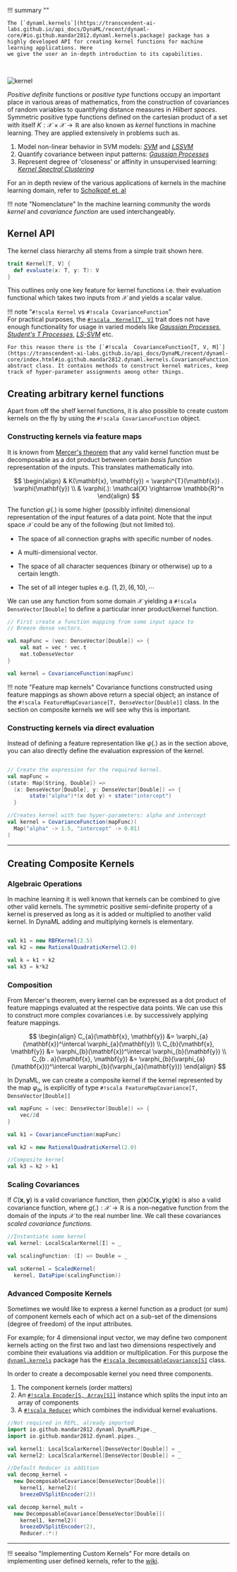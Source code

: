 !!! summary ""

    The [`dynaml.kernels`](https://transcendent-ai-labs.github.io/api_docs/DynaML/recent/dynaml-core/#io.github.mandar2812.dynaml.kernels.package) package has a highly developed API for creating kernel functions for machine learning applications. Here
    we give the user an in-depth introduction to its capabilities.

<br/>

![kernel](/images/kernel.png)


_Positive definite_ functions or _positive type_ functions occupy an important place in various areas of mathematics, from the construction of covariances of random variables to quantifying distance measures in _Hilbert spaces_. Symmetric positive type functions defined on the cartesian product of a set with itself $K: \mathcal{X} \times \mathcal{X} \rightarrow \mathbb{R}$ are also known as _kernel_ functions in machine learning. They are applied extensively in problems such as.

1. Model non-linear behavior in SVM models: [_SVM_](https://en.wikipedia.org/wiki/Support_vector_machine) and [_LSSVM_](http://www.worldscientific.com/worldscibooks/10.1142/5089)
2. Quantify covariance between input patterns: [_Gaussian Processes_](http://www.gaussianprocess.org/gpml/)
3. Represent degree of 'closeness' or affinity in unsupervised learning: [_Kernel Spectral Clustering_](http://arxiv.org/pdf/1505.00477.pdf)

For an in depth review of the various applications of kernels in the machine learning domain, refer to [Scholkopf et. al](http://www.kernel-machines.org/publications/pdfs/0701907.pdf)

!!! note "Nomenclature"
    In the machine learning community the words _kernel_ and _covariance function_ are used interchangeably.

## Kernel API

The kernel class hierarchy all stems from a simple trait shown here.

```scala
trait Kernel[T, V] {
  def evaluate(x: T, y: T): V
}
```

This outlines only one key feature for kernel functions i.e. their evaluation functional which takes two inputs from $\mathcal{X}$ and yields a scalar value.

!!! note "`#!scala Kernel` vs `#!scala CovarianceFunction`"
    <br/>
    For practical purposes, the [`#!scala  Kernel[T, V]`](https://transcendent-ai-labs.github.io/api_docs/DynaML/recent/dynaml-core/index.html#io.github.mandar2812.dynaml.kernels.Kernel) trait does not have enough functionality for usage in varied models like [_Gaussian Processes_](/core/core_gp.md), [_Student's T Processes_](/core/core_stp.md), [_LS-SVM_](core_lssvm.md) etc.

    For this reason there is the [`#!scala  CovarianceFunction[T, V, M]`](https://transcendent-ai-labs.github.io/api_docs/DynaML/recent/dynaml-core/index.html#io.github.mandar2812.dynaml.kernels.CovarianceFunction) abstract class. It contains methods to construct kernel matrices, keep track of hyper-parameter assignments among other things.

## Creating arbitrary kernel functions

Apart from off the shelf kernel functions, it is also possible to create custom kernels on the fly by using the `#!scala CovarianceFunction` object.

### Constructing kernels via feature maps

It is known from [Mercer's theorem](https://en.wikipedia.org/wiki/Mercer%27s_theorem) that any valid kernel function must be decomposable as a dot product between certain _basis function_ representation of the inputs. This translates mathematically into.

$$
\begin{align}
	& K(\mathbf{x}, \mathbf{y}) = \varphi^{T}(\mathbf{x}) . \varphi(\mathbf{y}) \\
	& \varphi(.): \mathcal{X} \rightarrow \mathbb{R}^n
\end{align}
$$

The function $\varphi(.)$ is some higher (possibly infinite) dimensional representation of the input features of a data point. Note that the input space $\mathcal{X}$ could be any of the following (but not limited to).

* The space of all connection graphs with specific number of nodes.

* A multi-dimensional vector.

* The space of all character sequences (binary or otherwise) up to a certain length.

* The set of all integer tuples e.g. $(1,2), (6,10), \cdots$

 We can use any function from some domain $\mathcal{X}$ yielding a `#!scala DenseVector[Double]` to define a particular inner product/kernel function.

```scala
// First create a function mapping from some input space to
// Breeze dense vectors.

val mapFunc = (vec: DenseVector[Double]) => {
	val mat = vec * vec.t
	mat.toDenseVector
}

val kernel = CovarianceFunction(mapFunc)

```

!!! note "Feature map kernels"
    Covariance functions constructed using feature mappings as shown above return a special object; an instance of the `#!scala FeatureMapCovariance[T, DenseVector[Double]]` class. In the section on composite kernels we will see why this is important.

### Constructing kernels via direct evaluation

Instead of defining a feature representation like $\varphi(.)$ as in the section above, you can also directly define the evaluation expression of the kernel.

```scala

// Create the expression for the required kernel.
val mapFunc =
(state: Map[String, Double]) =>
  (x: DenseVector[Double], y: DenseVector[Double]) => {
	   state("alpha")*(x dot y) + state("intercept")
  }

//Creates kernel with two hyper-parameters: alpha and intercept
val kernel = CovarianceFunction(mapFunc)(
  Map("alpha" -> 1.5, "intercept" -> 0.01)
)

```


-----

## Creating Composite Kernels


### Algebraic Operations

In machine learning it is well known that kernels can be combined to give other valid kernels. The symmetric positive semi-definite property of a kernel is preserved as long as it is added or multiplied to another valid kernel. In DynaML adding and multiplying kernels is elementary.

```scala

val k1 = new RBFKernel(2.5)
val k2 = new RationalQuadraticKernel(2.0)

val k = k1 + k2
val k3 = k*k2
```

### Composition

From Mercer's theorem, every kernel can be expressed as a dot product of feature mappings evaluated at the respective data points. We can use this to construct more complex covariances i.e. by successively applying feature mappings.

$$
\begin{align}
C_{a}(\mathbf{x}, \mathbf{y}) &= \varphi_{a}(\mathbf{x})^\intercal \varphi_{a}(\mathbf{y}) \\
C_{b}(\mathbf{x}, \mathbf{y}) &= \varphi_{b}(\mathbf{x})^\intercal \varphi_{b}(\mathbf{y}) \\
C_{b . a}(\mathbf{x}, \mathbf{y}) &= \varphi_{b}(\varphi_{a}(\mathbf{x}))^\intercal \varphi_{b}(\varphi_{a}(\mathbf{y}))
\end{align}
$$

In DynaML, we can create a composite kernel if the kernel represented by the map $\varphi_{a}$, is explicitly of type `#!scala FeatureMapCovariance[T, DenseVector[Double]]`

```scala
val mapFunc = (vec: DenseVector[Double]) => {
	vec/2d
}

val k1 = CovarianceFunction(mapFunc)

val k2 = new RationalQuadraticKernel(2.0)

//Composite kernel
val k3 = k2 > k1
```

### Scaling Covariances

If $C(\mathbf{x}, \mathbf{y})$ is a valid covariance function, then $g(\mathbf{x}) C(\mathbf{x}, \mathbf{y}) g(\mathbf{x})$ is also a valid covariance function, where $g(.): \mathcal{X} \rightarrow \mathbb{R}$ is a non-negative function from the domain of the inputs $\mathcal{X}$ to the real number line. We call these covariances _scaled covariance functions_.

```scala
//Instantiate some kernel
val kernel: LocalScalarKernel[I] = _

val scalingFunction: (I) => Double = _

val scKernel = ScaledKernel(
  kernel, DataPipe(scalingFunction))
```

### Advanced Composite Kernels

Sometimes we would like to express a kernel function as a product (or sum) of component kernels each of which act on
a sub-set of the dimensions (degree of freedom) of the input attributes.

For example; for 4 dimensional input vector, we may define two component kernels acting on the first two and
last two dimensions respectively and combine their evaluations via addition or multiplication. For this purpose the
[`dynaml.kernels`](https://transcendent-ai-labs.github.io/api_docs/DynaML/recent/dynaml-core/#io.github.mandar2812.dynaml.kernels.package) package has the [`#!scala DecomposableCovariance[S]`](https://transcendent-ai-labs.github.io/api_docs/DynaML/recent/dynaml-core/#io.github.mandar2812.dynaml.kernels.DecomposableCovariance) class.


In order to create a decomposable kernel you need three components.

 1. The component kernels (order matters)
 2. An [`#!scala Encoder[S, Array[S]]`](https://transcendent-ai-labs.github.io/api_docs/DynaML/recent/dynaml-pipes/#io.github.mandar2812.dynaml.pipes.Encoder) instance which splits the input into an array of components
 3. A [`#!scala Reducer`](https://transcendent-ai-labs.github.io/api_docs/DynaML/recent/dynaml-pipes/#io.github.mandar2812.dynaml.pipes.Reducer$) which combines the individual kernel evaluations.

```scala
//Not required in REPL, already imported
import io.github.mandar2812.dynaml.DynaMLPipe._
import io.github.mandar2812.dynaml.pipes._

val kernel1: LocalScalarKernel[DenseVector[Double]] = _
val kernel2: LocalScalarKernel[DenseVector[Double]] = _

//Default Reducer is addition
val decomp_kernel =
  new DecomposableCovariance[DenseVector[Double]](
    kernel1, kernel2)(
    breezeDVSplitEncoder(2))

val decomp_kernel_mult =
  new DecomposableCovariance[DenseVector[Double]](
    kernel1, kernel2)(
    breezeDVSplitEncoder(2),
    Reducer.:*:)
```

-----

!!! seealso "Implementing Custom Kernels"
    For more details on implementing user defined kernels, refer to the [wiki](https://github.com/mandar2812/DynaML/wiki/Kernels).
